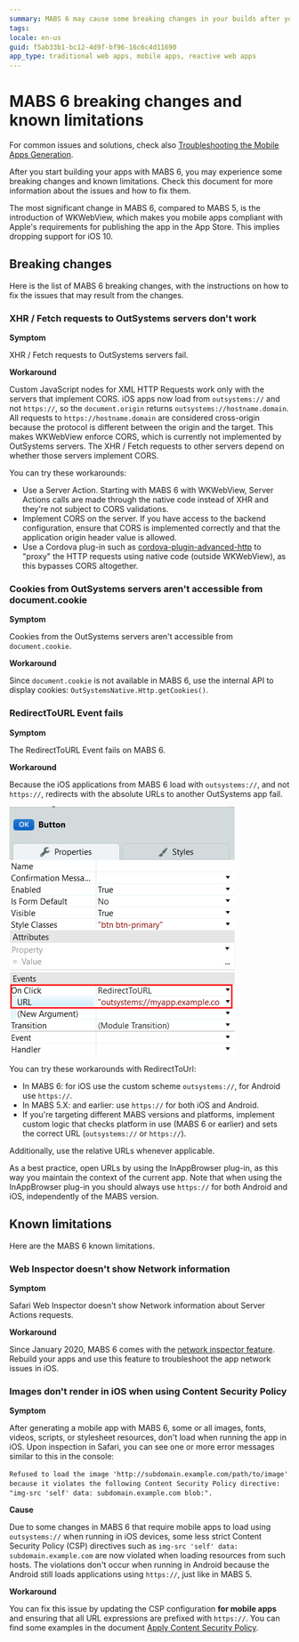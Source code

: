 ```yaml
---
summary: MABS 6 may cause some breaking changes in your builds after you upgrade from MABS 5. Here is information how to address the issues.
tags:
locale: en-us
guid: f5ab33b1-bc12-4d9f-bf96-16c6c4d11690
app_type: traditional web apps, mobile apps, reactive web apps
---
```


# MABS 6 breaking changes and known limitations

<div class="info" markdown="1">
For common issues and solutions, check also <a href="https://success.outsystems.com/Support/Enterprise_Customers/Troubleshooting/Troubleshooting_the_Mobile_Apps_Generation" title="Troubleshooting article for Mobile Building Service">Troubleshooting the Mobile Apps Generation</a>.
</div>

After you start building your apps with MABS 6, you may experience some breaking changes and known limitations. Check this document for more information about the issues and how to fix them.

<div class="info" markdown="1">

The most significant change in MABS 6, compared to MABS 5, is the introduction of WKWebView, which makes you mobile apps compliant with Apple's requirements for publishing the app in the App Store. This implies dropping support for iOS 10.

</div>

## Breaking changes

Here is the list of MABS 6 breaking changes, with the instructions on how to fix the issues that may result from the changes.

### XHR / Fetch requests to OutSystems servers don't work

**Symptom**

XHR / Fetch requests to OutSystems servers fail.

**Workaround**

Custom JavaScript nodes for XML HTTP Requests work only with the servers that implement CORS. iOS apps now load from `outsystems://` and not `https://`, so the `document.origin` returns `outsystems://hostname.domain`. All requests to `https://hostname.domain` are considered cross-origin because the
protocol is different between the origin and the target. This makes WKWebView enforce CORS, which is currently not implemented by OutSystems servers. The XHR / Fetch requests to other servers depend on whether those servers implement CORS.

You can try these workarounds:

* Use a Server Action. Starting with MABS 6 with WKWebView, Server Actions calls are made through the native code instead of XHR and they're not subject to CORS validations.
* Implement CORS on the server. If you have access to the backend configuration, ensure that CORS is implemented correctly and that the application origin header value is allowed.
* Use a Cordova plug-in such as [cordova-plugin-advanced-http](https://github.com/silkimen/cordova-plugin-advanced-http) to "proxy" the HTTP requests using native code (outside WKWebView), as this bypasses CORS altogether.

### Cookies from OutSystems servers aren't accessible from document.cookie

**Symptom**

Cookies from the OutSystems servers aren't accessible from `document.cookie`.

**Workaround**

Since `document.cookie` is not available in MABS 6, use the internal API to display cookies: `OutSystemsNative.Http.getCookies()`.

### RedirectToURL Event fails

**Symptom**

The RedirectToURL Event fails on MABS 6.

**Workaround**

Because the iOS applications from MABS 6 load with `outsystems://`, and not `https://`, redirects with the absolute URLs to another OutSystems app fail.

![RedirectToURL Event property](images/event-redirecttourl-prop.png?width=300)


You can try these workarounds with RedirectToUrl:

* In MABS 6: for iOS use the custom scheme `outsystems://`, for Android use `https://`.
* In MABS 5.X: and earlier: use `https://` for both iOS and Android.
* If you're targeting different MABS versions and platforms, implement custom logic that checks platform in use (MABS 6 or earlier) and sets the correct URL (`outsystems://` or `https://`).

Additionally, use the relative URLs whenever applicable.

As a best practice, open URLs by using the InAppBrowser plug-in, as this way you maintain the context of the current app. Note that when using the InAppBrowser plug-in you should always use `https://` for both Android and iOS, independently of the MABS version.

## Known limitations

Here are the MABS 6 known limitations.

### Web Inspector doesn't show Network information

**Symptom**

Safari Web Inspector doesn't show Network information about Server Actions requests.

**Workaround**

Since January 2020, MABS 6 comes with the [network inspector feature](https://success.outsystems.com/Documentation/11/Developing_an_Application/Troubleshooting_Applications/Inspect_the_HTTP_requests_in_Mobile_Apps_for_iOS). Rebuild your apps and use this feature to troubleshoot the app network issues in iOS.

### Images don't render in iOS when using Content Security Policy

**Symptom**

After generating a mobile app with MABS 6, some or all images, fonts, videos, scripts, or stylesheet resources, don't load when running the app in iOS. Upon inspection in Safari, you can see one or more error messages similar to this in the console:

`Refused to load the image 'http://subdomain.example.com/path/to/image' because it violates the following Content Security Policy directive: "img-src 'self' data: subdomain.example.com blob:".`

**Cause**

Due to some changes in MABS 6 that require mobile apps to load using `outsystems://` when running in iOS devices, some less strict Content Security Policy (CSP) directives such as `img-src 'self' data: subdomain.example.com` are now violated when loading resources from such hosts. The violations don't occur when running in Android because the Android still loads applications using `https://`, just like in MABS 5.

**Workaround**

You can fix this issue by updating the CSP configuration **for mobile apps** and ensuring that all URL expressions are prefixed with `https://`. You can find some examples in the document [Apply Content Security Policy](https://success.outsystems.com/Documentation/11/Managing_the_Applications_Lifecycle/Secure_the_Applications/Apply_Content_Security_Policy#mobile-apps).
